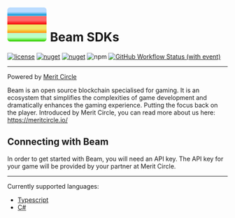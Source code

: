 # ![Beam logo](icon.jpg) Beam SDKs
[![license](https://img.shields.io/badge/License-GPLv3-blue)](./LICENSE)
[![nuget](https://img.shields.io/nuget/v/BeamAutomationClient)](https://www.nuget.org/packages/BeamAutomationClient)
[![nuget](https://img.shields.io/nuget/v/BeamPlayerClient)](https://www.nuget.org/packages/BeamPlayerClient)
![npm](https://img.shields.io/npm/v/%40onbeam%2Fnode)
[![GitHub Workflow Status (with event)](https://github.com/BuildOnBeam/beam-api-clients/actions/workflows/dependabot/dependabot-updates/badge.svg)](https://github.com/BuildOnBeam/beam-api-clients/actions)

---
Powered by [Merit Circle](https://meritcircle.io/)

Beam is an open source blockchain specialised for gaming. It is an ecosystem that simplifies the complexities of game development and dramatically enhances the gaming experience. Putting the focus back on the player.
Introduced by Merit Circle, you can read more about us here: https://meritcircle.io/

## Connecting with Beam
In order to get started with Beam, you will need an API key. The API key for your game will be provided by your partner at Merit Circle.


---
Currently supported languages:
- [Typescript](./automation-api-clients/typescript-node/README.md)
- [C#](./automation-api-clients/csharp/README.md)
